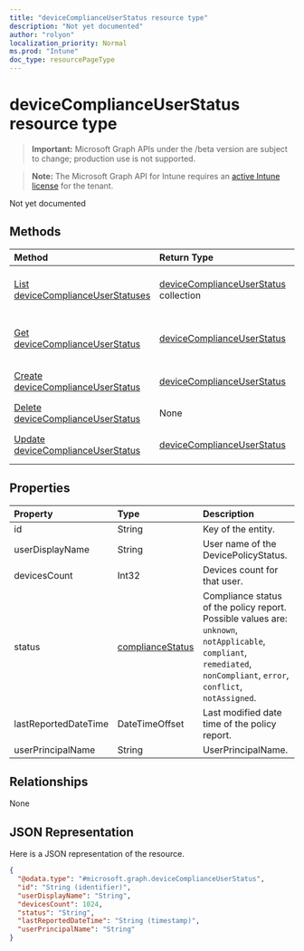 ```yaml
---
title: "deviceComplianceUserStatus resource type"
description: "Not yet documented"
author: "rolyon"
localization_priority: Normal
ms.prod: "Intune"
doc_type: resourcePageType
---
```


# deviceComplianceUserStatus resource type

> **Important:** Microsoft Graph APIs under the /beta version are subject to change; production use is not supported.

> **Note:** The Microsoft Graph API for Intune requires an [active Intune license](https://go.microsoft.com/fwlink/?linkid=839381) for the tenant.

Not yet documented

## Methods
|Method|Return Type|Description|
|:---|:---|:---|
|[List deviceComplianceUserStatuses](../api/intune-deviceconfig-devicecomplianceuserstatus-list.md)|[deviceComplianceUserStatus](../resources/intune-deviceconfig-devicecomplianceuserstatus.md) collection|List properties and relationships of the [deviceComplianceUserStatus](../resources/intune-deviceconfig-devicecomplianceuserstatus.md) objects.|
|[Get deviceComplianceUserStatus](../api/intune-deviceconfig-devicecomplianceuserstatus-get.md)|[deviceComplianceUserStatus](../resources/intune-deviceconfig-devicecomplianceuserstatus.md)|Read properties and relationships of the [deviceComplianceUserStatus](../resources/intune-deviceconfig-devicecomplianceuserstatus.md) object.|
|[Create deviceComplianceUserStatus](../api/intune-deviceconfig-devicecomplianceuserstatus-create.md)|[deviceComplianceUserStatus](../resources/intune-deviceconfig-devicecomplianceuserstatus.md)|Create a new [deviceComplianceUserStatus](../resources/intune-deviceconfig-devicecomplianceuserstatus.md) object.|
|[Delete deviceComplianceUserStatus](../api/intune-deviceconfig-devicecomplianceuserstatus-delete.md)|None|Deletes a [deviceComplianceUserStatus](../resources/intune-deviceconfig-devicecomplianceuserstatus.md).|
|[Update deviceComplianceUserStatus](../api/intune-deviceconfig-devicecomplianceuserstatus-update.md)|[deviceComplianceUserStatus](../resources/intune-deviceconfig-devicecomplianceuserstatus.md)|Update the properties of a [deviceComplianceUserStatus](../resources/intune-deviceconfig-devicecomplianceuserstatus.md) object.|

## Properties
|Property|Type|Description|
|:---|:---|:---|
|id|String|Key of the entity.|
|userDisplayName|String|User name of the DevicePolicyStatus.|
|devicesCount|Int32|Devices count for that user.|
|status|[complianceStatus](../resources/intune-shared-compliancestatus.md)|Compliance status of the policy report. Possible values are: `unknown`, `notApplicable`, `compliant`, `remediated`, `nonCompliant`, `error`, `conflict`, `notAssigned`.|
|lastReportedDateTime|DateTimeOffset|Last modified date time of the policy report.|
|userPrincipalName|String|UserPrincipalName.|

## Relationships
None

## JSON Representation
Here is a JSON representation of the resource.
<!-- {
  "blockType": "resource",
  "keyProperty": "id",
  "@odata.type": "microsoft.graph.deviceComplianceUserStatus"
}
-->
``` json
{
  "@odata.type": "#microsoft.graph.deviceComplianceUserStatus",
  "id": "String (identifier)",
  "userDisplayName": "String",
  "devicesCount": 1024,
  "status": "String",
  "lastReportedDateTime": "String (timestamp)",
  "userPrincipalName": "String"
}
```



